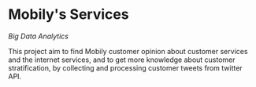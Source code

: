 # Mobily's Services
*Big Data Analytics*

This project aim to find Mobily customer opinion about customer services and the internet services, and to get more knowledge about customer stratification, by collecting and processing customer tweets from twitter API.
